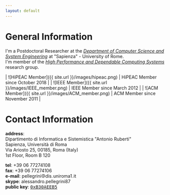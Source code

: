 ```yaml
---
layout: default
---
```


General Information
===================

I'm a Postdoctoral Researcher at the *[Department of Computer Science and System Engineering](http://www.dis.uniroma1.it/)* at "Sapienza" - University of Rome.    
I'm member of the *[High Performance and Dependable Computing Systems](http://www.dis.uniroma1.it/~hpdcs)* research group.<br/>


| ![HiPEAC Member]({{ site.url }}/images/hipeac.png) | HiPEAC Member since October 2018 |
| ![IEEE Member]({{ site.url }}/images/IEEE_member.png)  | IEEE Member since March 2012     |
| ![ACM Member]({{ site.url }}/images/ACM_member.png)    | ACM Member since November 2011   |


Contact Information
===================

**address**:  
Dipartimento di Informatica e Sistemistica "Antonio Ruberti"  
Sapienza, Universit&agrave; di Roma  
Via Ariosto 25, 00185, Roma (Italy)  
1st Floor, Room B 120  

**tel**: +39 06 77274108  
**fax**: +39 06 77274106  
**e-mail**: pellegrini<img src="images/at.gif" alt=" at " style="vertical-align:middle;"/>dis<img src="images/dot.gif" alt=" dot " />uniroma1<img src="images/dot.gif" alt=" dot " />it  
**skype**: alessandro.pellegrini87  
**public key**: <a href="http://pgp.mit.edu:11371/pks/lookup?search=0x727B52C0B30AEEB5" target="_blank"><tt>0xB30AEEB5</tt></a>
